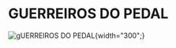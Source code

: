 GUERREIROS DO PEDAL
===============
![gUERREIROS DO PEDAL](guerreirosdopedal.git/imagem/logo-fina-transparente.png){width="300";}


